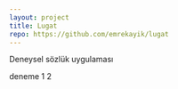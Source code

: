 ```yaml
---
layout: project
title: Lugat
repo: https://github.com/emrekayik/lugat
---
```


Deneysel sözlük uygulaması


deneme 1 2